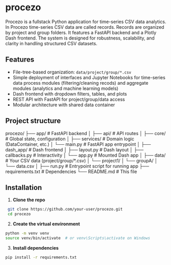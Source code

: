 # procezo
Procezo is a fullstack Python application for time-series CSV data analytics. In Procezo time-series CSV data are called records.  Records are organized by project and group folders. It features a FastAPI backend and a Plotly Dash frontend. The system is designed for robustness, scalability, and clarity in handling structured CSV datasets.


## Features

- File-tree-based organization: `data/project/group/*.csv`
- Simple deployment of interfaces and Jupyter Notebooks for time-series data process modules (filtering/cleaning recods) and aggregate modules (analytics and machine learning models)
- Dash frontend with dropdown filters, tables, and plots
- REST API with FastAPI for project/group/data access
- Modular architecture with shared data container

## Project structure

procezo/
├── app/ # FastAPI backend
│ ├── api/ # API routes
│ ├── core/ # Global state, configuration
│ ├── services/ # Domain logic (DataContainer, etc.)
│ └── main.py # FastAPI app entrypoint
│
├── dash_app/ # Dash frontend
│ ├── layout.py # Dash layout
│ ├── callbacks.py # Interactivity
│ └── app.py # Mounted Dash app
│
├── data/ # Your CSV data (project/group/*.csv)
│ └── project1/
│ └── groupA/
│ └── data.csv
│
├── run.py # Entrypoint script for running app
├── requirements.txt # Dependencies
└── README.md # This file

## Installation

1. **Clone the repo**

```bash
 git clone https://github.com/your-user/procezo.git
 cd procezo
```

2. **Create the virtual environment**

```bash
python -m venv venv
source venv/bin/activate  # or venv\Scripts\activate on Windows
```

3. **Install dependencies**

```bash
pip install -r requirements.txt
```

